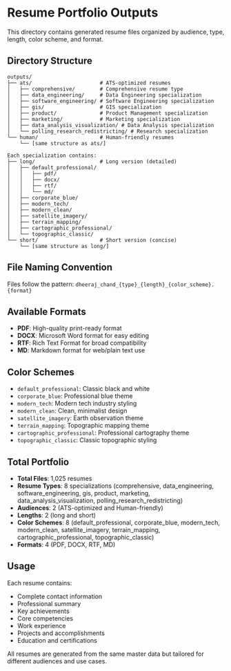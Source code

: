 # Resume Portfolio Outputs

This directory contains generated resume files organized by audience, type, length, color scheme, and format.

## Directory Structure

```
outputs/
├── ats/                      # ATS-optimized resumes
│   ├── comprehensive/        # Comprehensive resume type
│   ├── data_engineering/     # Data Engineering specialization
│   ├── software_engineering/ # Software Engineering specialization
│   ├── gis/                  # GIS specialization
│   ├── product/              # Product Management specialization
│   ├── marketing/            # Marketing specialization
│   ├── data_analysis_visualization/ # Data Analysis specialization
│   └── polling_research_redistricting/ # Research specialization
└── human/                    # Human-friendly resumes
    └── [same structure as ats/]

Each specialization contains:
├── long/                     # Long version (detailed)
│   ├── default_professional/
│   │   ├── pdf/
│   │   ├── docx/
│   │   ├── rtf/
│   │   └── md/
│   ├── corporate_blue/
│   ├── modern_tech/
│   ├── modern_clean/
│   ├── satellite_imagery/
│   ├── terrain_mapping/
│   ├── cartographic_professional/
│   └── topographic_classic/
└── short/                    # Short version (concise)
    └── [same structure as long/]
```

## File Naming Convention

Files follow the pattern: `dheeraj_chand_{type}_{length}_{color_scheme}.{format}`

## Available Formats

- **PDF**: High-quality print-ready format
- **DOCX**: Microsoft Word format for easy editing
- **RTF**: Rich Text Format for broad compatibility
- **MD**: Markdown format for web/plain text use

## Color Schemes

- `default_professional`: Classic black and white
- `corporate_blue`: Professional blue theme
- `modern_tech`: Modern tech industry styling
- `modern_clean`: Clean, minimalist design
- `satellite_imagery`: Earth observation theme
- `terrain_mapping`: Topographic mapping theme
- `cartographic_professional`: Professional cartography theme
- `topographic_classic`: Classic topographic styling

## Total Portfolio

- **Total Files**: 1,025 resumes
- **Resume Types**: 8 specializations (comprehensive, data_engineering, software_engineering, gis, product, marketing, data_analysis_visualization, polling_research_redistricting)
- **Audiences**: 2 (ATS-optimized and Human-friendly)
- **Lengths**: 2 (long and short)
- **Color Schemes**: 8 (default_professional, corporate_blue, modern_tech, modern_clean, satellite_imagery, terrain_mapping, cartographic_professional, topographic_classic)
- **Formats**: 4 (PDF, DOCX, RTF, MD)

## Usage

Each resume contains:
- Complete contact information
- Professional summary
- Key achievements
- Core competencies
- Work experience
- Projects and accomplishments
- Education and certifications

All resumes are generated from the same master data but tailored for different audiences and use cases.
